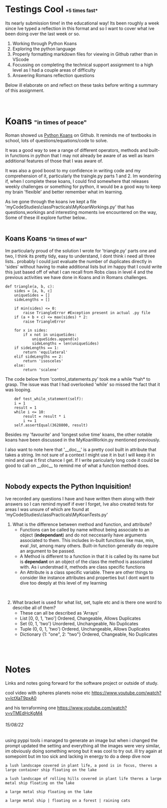 <!-- keywords -->

# Testings Cool <span style="font-size:15px">\*5 times fast* </span>
Its nearly submission time! in the educational way!
Its been roughly a week since Ive typed a reflection in this format and so I want to cover what ive been doing over the last week or so.


1. Working through Python Koans
2. Exploring the python language
3. Properly formatting markdown files for viewing in Github rather than in VScode
4. Focussing on completing the technical support assignment to a high level as I had a couple areas of difficulty
5. Answering Romans reflection questions

Below ill elaborate on and reflect on these tasks before writing a summary of this assignment.
<br>
<br>
<br>
# Koans <span style="font-size:18px"> "in times of peace"</span>
Roman showed us [Python Koans](https://github.com/gregmalcolm/python_koans) on Github. It reminds me of textbooks in school, lots of questions/equations/code to solve. 

It was a good way to see a range of different operators, methods and built-in functions in python that I may not already be aware of as well as learn additional features of those that I was aware of. 

It was also a good boost to my confidence in writing code and my comprehension of it, particularly the traingle.py parts 1 and 2. Im wondering if, when I complete these koans, I could find somewhere that releases weekly challenges or something for python, it would be a good way to keep my brain 'flexible' and better remember what im learning.

As ive gone through the koans ive kept a file 'myCodeStudies\classPracticals\MyKoanWorkings.py' that has questions,workings and interesting moments ive encountered on the way, Some of these ill explore further below..
<br>
<br>
## Koans Koans <span style="font-size:15px"> "in times of war"</span>
Im particularly proud of the solution I wrote for 'triangle.py' parts one and two, I think its pretty tidy, easy to understand, I dont think i need all three lists.. probably I could just evaluate the number of duplicates directly in 'sides' without having to make additional lists but im happy that I could write this just based off of what I can recall from Robs class in level 4 and the previous activities we have done in Koans and in Romans challenges.

    def triangle(a, b, c):
        sides = [a, b, c]
        uniqueSides = []
        sideLengths = []

        if min(sides) <= 0:
            raise TriangleError #Exception present in actual .py file
        if (a + b + c) <= max(sides) * 2:
            raise TriangleError 
        
        for x in sides:
            if x not in uniqueSides:
                uniqueSides.append(x)
                sideLengths = len(uniqueSides)
        if sideLengths == 1:
            return 'equilateral'
        elif sideLengths == 2:
            return 'isosceles'
        else:
            return 'scalene'

The code below from 'control_statements.py' took me a while \*hah* to grasp. The issue was that I had overlooked 'while' so missed the fact that it was looping.

        def test_while_statement(self):
        i = 1
        result = 1
        while i <= 10:
            result = result * i
            i += 1
        self.assertEqual(3628800, result)

Besides my 'favourite' and 'longest solve time' koans, the other notable koans have been discussed in the MyKoanWorkin.py mentioned previously.

I also want to note here that '\_\_doc__' is a pretty cool built in attribute that takes a string. Im not sure of a context I might use it in but I will keep it in mind and use it first chance I get. If I write paricularly long code it could be good to call on \_\_doc__ to remind me of what a function method does.
<br>
<br>

## Nobody expects the Python Inquisition!
Ive recorded any questions I have and have written them along with their answers so I can remind myself if ever I forget, Ive also created tests for areas I was unsure of which are found at 'myCodeStudies\classPracticals\MyKoanTests.py'

1. What is the difference between method and function, and attribute?
    - Functions can be called by name without being associate to an object (**independant**) and do not neccesarily have arguments associated to them. This includes in-built functions like max, min, eval ,list, among many others. Built-in function generally do require an argument to be passed.
    - A Method is different to a function in that it is called by its name but is **dependant** on an object of the class the method is associated with. As i understnad it, methods are class specific functions
    - An Attribute is a class specific variable. There are other things to consider like instance attributes and properties but I dont want to dive too deeply at this level of my learning

<br>

2. What bracket is used for what list, set, tuple etc and is there one word to describe all of them?
    - These can all be described as 'Arrays'
    - List [0, 0, 1, 'two'] Ordered, Changeable, Allows Duplicates
    - Set {0, 1, 'two'} Unordered, Unchangeable, No Duplicates
    - Tuple (0, 0, 1, 'two') Ordered, Unchangeable, Allows Duplicates
    - Dictionary {1: "one", 2: "two"} Ordered, Changeable, No Duplicates

<br>
<br>

# Notes
Links and notes going forward for the software project or outside of study.

cool video with spheres planets noise etc
https://www.youtube.com/watch?v=lctXaT9pxA0

and his terraforming one
https://www.youtube.com/watch?v=vTMEdHcKgM4

###### 15/08/22
using pyppi tools i managed to generate an image but when i changed the prompt updated the setting and everything all the images were very similar, im obviously doing something wrong but it was cool to try out. ill try again at somepoint but im too sick and lacking in energy to do a deep dive now

    a lush landscape covered in plant life, a pond is in focus, theres a large container ship floating on the lake

    a lush landscape of rolling hills covered in plant life theres a large metal ship floating on the lake

    a large metal ship floating on the lake

    a large metal ship | floating on a forest | raining cats